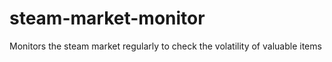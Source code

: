 # steam-market-monitor
Monitors the steam market regularly to check the volatility of valuable items
